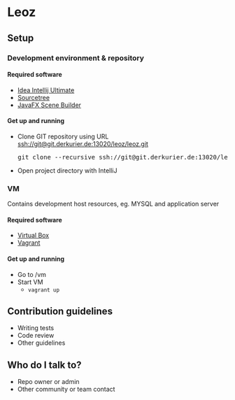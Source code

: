 # Leoz #

## Setup ##

### Development environment & repository ###

#### Required software ####
* [Idea Intellij Ultimate](https://www.jetbrains.com/idea/)
* [Sourcetree](https://www.atlassian.com/software/sourcetree)
* [JavaFX Scene Builder](http://gluonhq.com/open-source/scene-builder/)

#### Get up and running ####
* Clone GIT repository using URL [ssh://git@git.derkurier.de:13020/leoz/leoz.git](ssh://git@git.derkurier.de:13020/leoz/leoz.git)
  <pre>git clone --recursive ssh://git@git.derkurier.de:13020/leoz/leoz.git leoz</pre>
* Open project directory with IntelliJ

### VM ###
Contains development host resources, eg. MYSQL and application server

#### Required software ####
* [Virtual Box](https://www.virtualbox.org)
* [Vagrant](http://www.vagrantup.com)

#### Get up and running ####
* Go to <project directory>/vm
* Start VM
    * `vagrant up`

## Contribution guidelines ##

* Writing tests
* Code review
* Other guidelines

## Who do I talk to? ##

* Repo owner or admin
* Other community or team contact